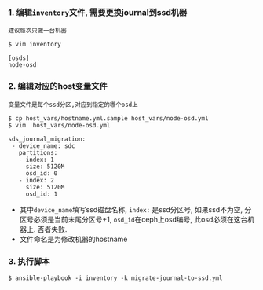 ### 1. 编辑`inventory`文件, 需要更换journal到ssd机器

    建议每次只做一台机器

```
$ vim inventory

[osds]
node-osd
```

### 2. 编辑对应的host变量文件

    变量文件是每个ssd分区,对应到指定的哪个osd上

```
$ cp host_vars/hostname.yml.sample host_vars/node-osd.yml
$ vim  host_vars/node-osd.yml

sds_journal_migration:
 - device_name: sdc
   partitions:
   - index: 1
     size: 5120M
     osd_id: 0
   - index: 2
     size: 5120M
     osd_id: 1
```

 - 其中`device_name`填写ssd磁盘名称, `index:` 是ssd分区号, 如果ssd不为空, 分区号必须是当前末尾分区号+1, `osd_id`在ceph上osd编号, 此osd必须在这台机器上. 否者失败.
 - 文件命名是为修改机器的hostname

### 3. 执行脚本

```
$ ansible-playbook -i inventory -k migrate-journal-to-ssd.yml 
```
